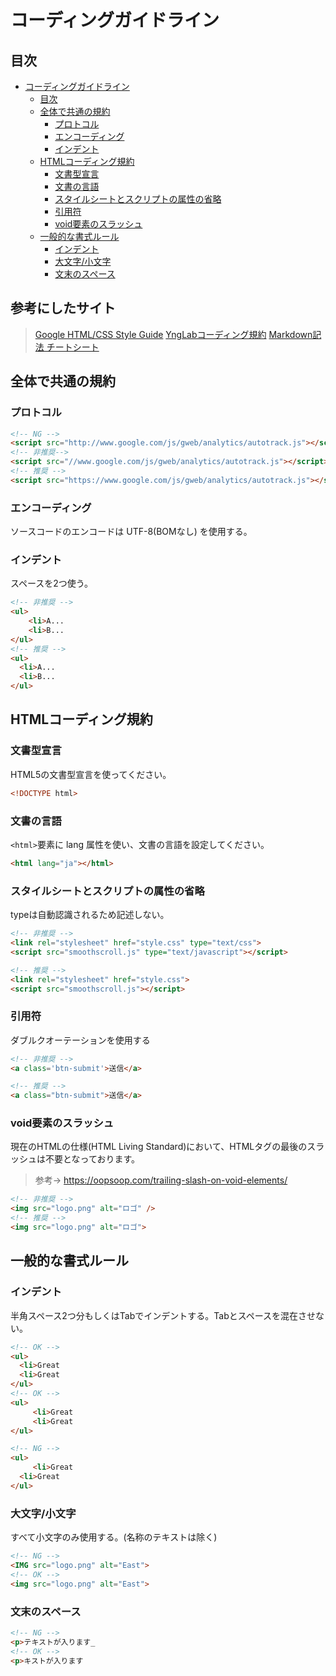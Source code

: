# コーディングガイドライン

## 目次
<!-- @import "[TOC]" {cmd="toc" depthFrom=1 depthTo=6 orderedList=false} -->

<!-- code_chunk_output -->

- [コーディングガイドライン](#コーディングガイドライン)
  - [目次](#目次)
  - [全体で共通の規約](#全体で共通の規約)
    - [プロトコル](#プロトコル)
    - [エンコーディング](#エンコーディング)
    - [インデント](#インデント)
  - [HTMLコーディング規約](#htmlコーディング規約)
    - [文書型宣言](#文書型宣言)
    - [文書の言語](#文書の言語)
    - [スタイルシートとスクリプトの属性の省略](#スタイルシートとスクリプトの属性の省略)
    - [引用符](#引用符)
    - [void要素のスラッシュ](#void要素のスラッシュ)
  - [一般的な書式ルール](#一般的な書式ルール)
    - [インデント](#インデント-1)
    - [大文字/小文字](#大文字小文字)
    - [文末のスペース](#文末のスペース)

<!-- /code_chunk_output -->

## 参考にしたサイト
> [Google HTML/CSS Style Guide](https://google.github.io/styleguide/htmlcssguide.html)
  [YngLabコーディング規約](https://github.com/YngLab/coding_rule?tab=readme-ov-file)
  [Markdown記法 チートシート](https://qiita.com/Qiita/items/c686397e4a0f4f11683d)

## 全体で共通の規約
### プロトコル
```html
<!-- NG -->
<script src="http://www.google.com/js/gweb/analytics/autotrack.js"></script>
<!-- 非推奨-->
<script src="//www.google.com/js/gweb/analytics/autotrack.js"></script>
<!-- 推奨 -->
<script src="https://www.google.com/js/gweb/analytics/autotrack.js"></script>
```

### エンコーディング
ソースコードのエンコードは UTF-8(BOMなし) を使用する。

### インデント
スペースを2つ使う。
```html
<!-- 非推奨 -->
<ul>
    <li>A...
    <li>B...
</ul>
<!-- 推奨 -->
<ul>
  <li>A...
  <li>B...
</ul>
```

## HTMLコーディング規約
### 文書型宣言
HTML5の文書型宣言を使ってください。
```html
<!DOCTYPE html>
```

### 文書の言語
```<html>```要素に lang 属性を使い、文書の言語を設定してください。
```html
<html lang="ja"></html>
```

### スタイルシートとスクリプトの属性の省略
typeは自動認識されるため記述しない。
```html
<!-- 非推奨 -->
<link rel="stylesheet" href="style.css" type="text/css">
<script src="smoothscroll.js" type="text/javascript"></script>

<!-- 推奨 -->
<link rel="stylesheet" href="style.css">
<script src="smoothscroll.js"></script>
```

### 引用符
ダブルクオーテーションを使用する
```html
<!-- 非推奨 -->
<a class='btn-submit'>送信</a>

<!-- 推奨 -->
<a class="btn-submit">送信</a>
```

### void要素のスラッシュ
現在のHTMLの仕様(HTML Living Standard)において、HTMLタグの最後のスラッシュは不要となっております。
> 参考→ https://oopsoop.com/trailing-slash-on-void-elements/
```html
<!-- 非推奨 -->
<img src="logo.png" alt="ロゴ" />
<!-- 推奨 -->
<img src="logo.png" alt="ロゴ">
```

## 一般的な書式ルール
### インデント
半角スペース2つ分もしくはTabでインデントする。Tabとスペースを混在させない。
```html
<!-- OK -->
<ul>
  <li>Great
  <li>Great
</ul>
<!-- OK -->
<ul>
　　　<li>Great
　　　<li>Great
</ul>

<!-- NG -->
<ul>
　　　<li>Great
  <li>Great
</ul>
```

### 大文字/小文字
すべて小文字のみ使用する。(名称のテキストは除く)
```html
<!-- NG -->
<IMG src="logo.png" alt="East">
<!-- OK -->
<img src="logo.png" alt="East">
```

### 文末のスペース
```html
<!-- NG -->
<p>テキストが入ります_
<!-- OK -->
<p>キストが入ります
```
